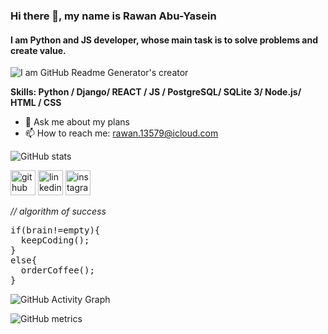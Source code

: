 ### Hi there 👋, my name is Rawan Abu-Yasein
#### I am Python and JS developer, whose main task is to solve problems and create value.
![I am GitHub Readme Generator's creator](https://image.spreadshirtmedia.com/image-server/v1/compositions/T812A2PA3140PT17X121Y69D1008576668S35/views/1,width=250,height=200,appearanceId=2/iconic-representation-of-super-hero-with-code-brackets-as-arms.jpg)

**Skills: Python / Django/ REACT / JS / PostgreSQL/ SQLite 3/ Node.js/ HTML / CSS**

- 💬 Ask me about my plans 
- 📫 How to reach me: rawan.13579@icloud.com 

![GitHub stats](https://github-readme-stats.vercel.app/api?username=Rawan199812&show_icons=true&theme=dark)  

[<img src='https://cdn.jsdelivr.net/npm/simple-icons@3.0.1/icons/github.svg' alt='github' height='40'>](https://github.com/Rawan199812)  [<img src='https://cdn.jsdelivr.net/npm/simple-icons@3.0.1/icons/linkedin.svg' alt='linkedin' height='40'>](https://www.linkedin.com/in/rawan-abu-yasein-692750137/)  [<img src='https://cdn.jsdelivr.net/npm/simple-icons@3.0.1/icons/instagram.svg' alt='instagram' height='40'>](https://www.instagram.com/https://www.instagram.com/rawanabuyasein//)  

*// algorithm of success*
<pre>
if(brain!=empty){
  keepCoding(); 
}
else{
  orderCoffee();  
}
</pre>


![GitHub Activity Graph](https://activity-graph.herokuapp.com/graph?username=Rawan199812&theme=dark)  

![GitHub metrics](https://metrics.lecoq.io/Rawan199812&theme=dark)  


